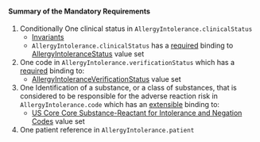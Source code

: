 #### Summary of the Mandatory Requirements

1.  Conditionally One clinical status in `AllergyIntolerance.clinicalStatus`
    - [Invariants]({{site.data.fhir.path}}allergyintolerance.html#invs)
    - `AllergyIntolerance.clinicalStatus` has a [required]({{site.data.fhir.path}}terminologies.html#required) binding to [AllergyIntoleranceStatus]({{site.data.fhir.path}}valueset-allergy-clinical-status.html) value set
1.  One code in `AllergyIntolerance.verificationStatus` which has a [required]({{site.data.fhir.path}}terminologies.html#required) binding to:
    -   [AllergyIntoleranceVerificationStatus]({{site.data.fhir.path}}valueset-allergy-verification-status.html) value set
1.  One Identification of a substance, or a class of substances, that is considered to be responsible for the adverse reaction risk in `AllergyIntolerance.code` which has an [extensible]({{site.data.fhir.path}}terminologies.html#extensible) binding to:
    -    [US Core Core Substance-Reactant for Intolerance and Negation Codes](ValueSet-us-core-substance.html) value set
1.  One patient reference in `AllergyIntolerance.patient`
